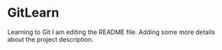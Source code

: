 # GitLearn
Learning to Git
I am editing the README file. Adding some more details about the project description.
